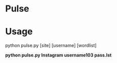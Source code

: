 # Pulse

# Usage
python pulse.py [site] [username] [wordlist]

**python pulse.py Instagram username103 pass.lst**
